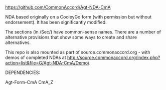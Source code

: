 <a href="https://github.com/CommonAccord/Agt-NDA-CmA">https://github.com/CommonAccord/Agt-NDA-CmA</a>

NDA based originally on a CooleyGo form (with permission but without endorsement). It has been significantly modified.

The sections (in /Sec/) have common-sense names.  There are a number of alternative provisions that show some ways to create and share alternatives. 

This repo is also mounted as part of source.commonaccord.org - with demos of completed NDAs at <a href="http://source.commonaccord.org/index.php?action=list&file=G/Agt-NDA-CmA/Demo/">http://source.commonaccord.org/index.php?action=list&file=G/Agt-NDA-CmA/Demo/</a>. 

DEPENDENCIES:

Agt-Form-CmA
CmA_Z